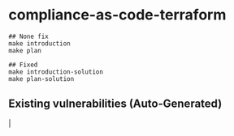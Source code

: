 # compliance-as-code-terraform

```shell
## None fix
make introduction
make plan

## Fixed
make introduction-solution
make plan-solution

```
## Existing vulnerabilities (Auto-Generated)
|


